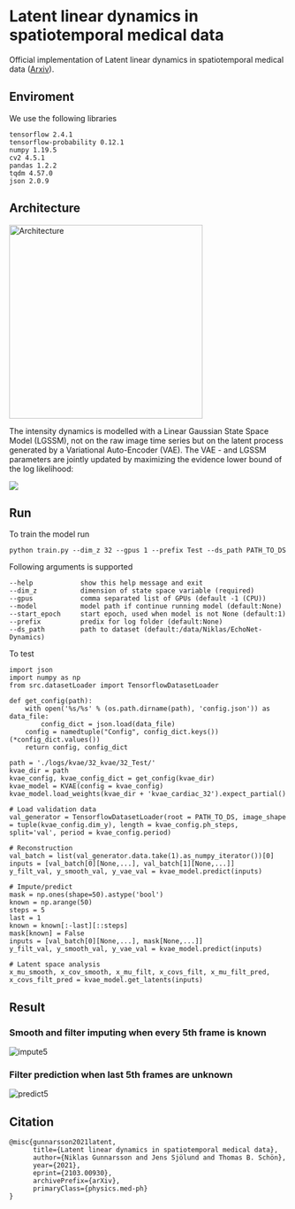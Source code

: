 # Latent linear dynamics in spatiotemporal medical data
Official implementation of Latent linear dynamics in spatiotemporal medical data ([Arxiv](https://arxiv.org/abs/2103.00930)).

## Enviroment
We use the following libraries

```
tensorflow 2.4.1
tensorflow-probability 0.12.1
numpy 1.19.5
cv2 4.5.1
pandas 1.2.2
tqdm 4.57.0
json 2.0.9
```

## Architecture
<img src="https://user-images.githubusercontent.com/10964648/109638288-239ba300-7b4e-11eb-9450-4e1e60f2a86c.PNG" alt="Architecture" width="350"/>

The intensity dynamics is modelled with a Linear Gaussian State Space Model (LGSSM), not on the raw image time series but on the latent process generated by a Variational Auto-Encoder (VAE). The VAE - and LGSSM parameters are jointly updated by maximizing the evidence lower bound of the log likelihood:

<img src="https://render.githubusercontent.com/render/math?math=\log p_\theta(\mathbf{y}) \geq \mathbb{E}_{q_\phi(\mathbf{x} \mid \mathbf{y})} \Big[ \log p_\theta(\mathbf{y} \mid \mathbf{x}) %2B \log \dfrac{p_\theta(\mathbf{x})}{q_\phi(\mathbf{x \mid y})} %2B \mathbb{E}_{p_\gamma(\mathbf{z} \mid \mathbf{x})} \Big[\log \dfrac{p_\gamma(\mathbf{x},\mathbf{z})}{p_\gamma(\mathbf{z} \mid \mathbf{x})} \Big] \Big]">

## Run
To train the model run
```
python train.py --dim_z 32 --gpus 1 --prefix Test --ds_path PATH_TO_DS
```
Following arguments is supported
```
--help            show this help message and exit
--dim_z           dimension of state space variable (required)
--gpus            comma separated list of GPUs (default -1 (CPU))
--model           model path if continue running model (default:None)
--start_epoch     start epoch, used when model is not None (default:1)
--prefix          predix for log folder (default:None)
--ds_path         path to dataset (default:/data/Niklas/EchoNet-Dynamics)
```

To test
```
import json
import numpy as np
from src.datasetLoader import TensorflowDatasetLoader

def get_config(path):
    with open('%s/%s' % (os.path.dirname(path), 'config.json')) as data_file:
        config_dict = json.load(data_file)
    config = namedtuple("Config", config_dict.keys())(*config_dict.values())
    return config, config_dict
    
path = './logs/kvae/32_kvae/32_Test/'
kvae_dir = path
kvae_config, kvae_config_dict = get_config(kvae_dir)
kvae_model = KVAE(config = kvae_config)
kvae_model.load_weights(kvae_dir + 'kvae_cardiac_32').expect_partial()

# Load validation data
val_generator = TensorflowDatasetLoader(root = PATH_TO_DS, image_shape = tuple(kvae_config.dim_y), length = kvae_config.ph_steps, split='val', period = kvae_config.period)

# Reconstruction 
val_batch = list(val_generator.data.take(1).as_numpy_iterator())[0]
inputs = [val_batch[0][None,...], val_batch[1][None,...]]
y_filt_val, y_smooth_val, y_vae_val = kvae_model.predict(inputs)

# Impute/predict
mask = np.ones(shape=50).astype('bool')
known = np.arange(50)
steps = 5
last = 1
known = known[:-last][::steps]
mask[known] = False
inputs = [val_batch[0][None,...], mask[None,...]]
y_filt_val, y_smooth_val, y_vae_val = kvae_model.predict(inputs)

# Latent space analysis
x_mu_smooth, x_cov_smooth, x_mu_filt, x_covs_filt, x_mu_filt_pred, x_covs_filt_pred = kvae_model.get_latents(inputs)
```

## Result
### Smooth and filter imputing when every 5th frame is known
![impute5](https://user-images.githubusercontent.com/10964648/109649372-1dacbe80-7b5c-11eb-978f-09ff9ae47c05.gif)

### Filter prediction when last 5th frames are unknown
![predict5](https://user-images.githubusercontent.com/10964648/109648801-55ffcd00-7b5b-11eb-9f0e-dc559ebc6d5d.gif)

## Citation
```
@misc{gunnarsson2021latent,
      title={Latent linear dynamics in spatiotemporal medical data}, 
      author={Niklas Gunnarsson and Jens Sjölund and Thomas B. Schön},
      year={2021},
      eprint={2103.00930},
      archivePrefix={arXiv},
      primaryClass={physics.med-ph}
}
```
